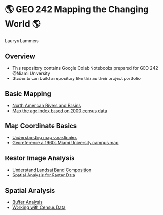 # :earth_americas: GEO 242 Mapping the Changing World :earth_americas:

Lauryn Lammers

## Overview
- This repository contains Google Colab Notebooks prepared for GEO 242 @Miami University
- Students can build a repository like this as their project portfolio

## Basic Mapping

- [North American Rivers and Basins](https://github.com/llammers232/GIS-Project-Portfolio-GEO-242/blob/main/basic-mapping/qgis-north%20-american-rivers.ipynb)
- [Map the age index based on 2000 census data](https://github.com/llammers232/GIS-Project-Portfolio-GEO-242/blob/main/basic-mapping/age-index-mapping.ipynb)

## Map Coordinate Basics

- [Understanding map coordinates](https://github.com/llammers232/GIS-Project-Portfolio-GEO-242/blob/main/map-coordinate-basics/understanding-coordinates.ipynb)
- [Georeference a 1960s Miami University campus map](https://github.com/llammers232/GIS-Project-Portfolio-GEO-242/blob/main/map-coordinate-basics/Georeference-a-1960s-Miami-University-campus-map.ipynb)

## Restor Image Analysis

 - [Understand Landsat Band Composition](https://github.com/llammers232/GIS-Project-Portfolio-GEO-242/blob/main/Raster-Analysis/band-composition-for-landsat.ipynb)
 - [Spatial Analysis for Raster Data](https://colab.research.google.com/gist/llammers232/ec3be7ac53a80e04ba1b19bec6496986/week-09-assignment-template.ipynb)


## Spatial Analysis

- [Buffer Analysis](https://github.com/llammers232/GIS-Project-Portfolio-GEO-242/blob/main/Spatial-Analysis/Buffer-Analysis.ipynb)
- [Working with Census Data](https://github.com/llammers232/GIS-Project-Portfolio-GEO-242/blob/main/Spatial-Analysis/Working_with_Census_Data.ipynb)
